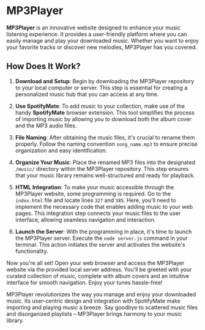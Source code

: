 # MP3Player

**MP3Player** is an innovative website designed to enhance your music listening experience. It provides a user-friendly platform where you can easily manage and play your downloaded music. Whether you want to enjoy your favorite tracks or discover new melodies, MP3Player has you covered.

## How Does It Work?

1. **Download and Setup**: Begin by downloading the MP3Player repository to your local computer or server. This step is essential for creating a personalized music hub that you can access at any time.

2. **Use SpotifyMate**: To add music to your collection, make use of the handy **SpotifyMate** browser extension. This tool simplifies the process of importing music by allowing you to download both the album cover and the MP3 audio files.

3. **File Naming**: After obtaining the music files, it's crucial to rename them properly. Follow the naming convention `song_name.mp3` to ensure precise organization and easy identification.

4. **Organize Your Music**: Place the renamed MP3 files into the designated `/music/` directory within the MP3Player repository. This step ensures that your music library remains well-structured and ready for playback.

5. **HTML Integration**: To make your music accessible through the MP3Player website, some programming is required. Go to the `index.html` file and locate lines `327` and `385`. Here, you'll need to implement the necessary code that enables adding music to your web pages. This integration step connects your music files to the user interface, allowing seamless navigation and interaction.

6. **Launch the Server**: With the programming in place, it's time to launch the MP3Player server. Execute the `node server.js` command in your terminal. This action initiates the server and activates the website's functionality.

Now you're all set! Open your web browser and access the MP3Player website via the provided local server address. You'll be greeted with your curated collection of music, complete with album covers and an intuitive interface for smooth navigation. Enjoy your tunes hassle-free!

MP3Player revolutionizes the way you manage and enjoy your downloaded music. Its user-centric design and integration with SpotifyMate make importing and playing music a breeze. Say goodbye to scattered music files and disorganized playlists – MP3Player brings harmony to your music library.
